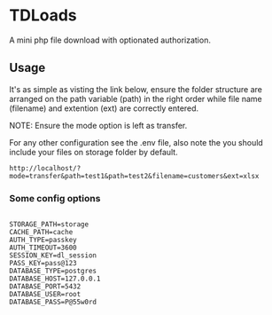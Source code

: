 # TDLoads

 A mini php file download with optionated authorization.

## Usage

It's as simple as visting the link below, ensure the folder structure are arranged on the path variable (path) in the right order while file name (filename) and extention (ext) are correctly entered.

NOTE: Ensure the mode option is left as transfer.

For any other configuration see the .env file, also note the you should include your files on storage folder  by default.

`````
http://localhost/?mode=transfer&path=test1&path=test2&filename=customers&ext=xlsx
`````


### Some config options


`````

STORAGE_PATH=storage
CACHE_PATH=cache
AUTH_TYPE=passkey
AUTH_TIMEOUT=3600
SESSION_KEY=dl_session
PASS_KEY=pass@123
DATABASE_TYPE=postgres
DATABASE_HOST=127.0.0.1
DATABASE_PORT=5432
DATABASE_USER=root
DATABASE_PASS=P@55w0rd

`````